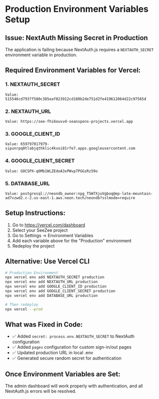 # Production Environment Variables Setup

## Issue: NextAuth Missing Secret in Production

The application is failing because NextAuth.js requires a `NEXTAUTH_SECRET` environment variable in production.

## Required Environment Variables for Vercel:

### 1. NEXTAUTH_SECRET
```
Value: 515546cd7937f580c385eaf823912cd180b2de751d2fe419612064d22c97565d
```

### 2. NEXTAUTH_URL  
```
Value: https://see-fhi6ouvvd-seanspons-projects.vercel.app
```

### 3. GOOGLE_CLIENT_ID
```
Value: 659797017979-sipunrpq0tlabjqthklic4kvoi81rfe7.apps.googleusercontent.com
```

### 4. GOOGLE_CLIENT_SECRET
```
Value: 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
```

### 5. DATABASE_URL
```
Value: postgresql://neondb_owner:npg_T5W7XjuVgboq@ep-late-mountain-ad7vzwd2.c-2.us-east-1.aws.neon.tech/neondb?sslmode=require
```

## Setup Instructions:

1. Go to https://vercel.com/dashboard
2. Select your SeeZee project
3. Go to Settings → Environment Variables
4. Add each variable above for the "Production" environment
5. Redeploy the project

## Alternative: Use Vercel CLI

```bash
# Production Environment
npx vercel env add NEXTAUTH_SECRET production
npx vercel env add NEXTAUTH_URL production  
npx vercel env add GOOGLE_CLIENT_ID production
npx vercel env add GOOGLE_CLIENT_SECRET production
npx vercel env add DATABASE_URL production

# Then redeploy
npx vercel --prod
```

## What was Fixed in Code:

- ✅ Added `secret: process.env.NEXTAUTH_SECRET` to NextAuth configuration
- ✅ Added `pages` configuration for custom sign-in/out pages  
- ✅ Updated production URL in local .env
- ✅ Generated secure random secret for authentication

## Once Environment Variables are Set:

The admin dashboard will work properly with authentication, and all NextAuth.js errors will be resolved.